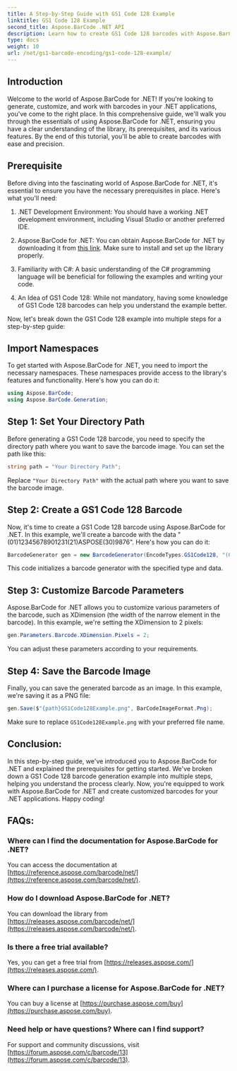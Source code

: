 ```yaml
---
title: A Step-by-Step Guide with GS1 Code 128 Example
linktitle: GS1 Code 128 Example
second_title: Aspose.BarCode .NET API
description: Learn how to create GS1 Code 128 barcodes with Aspose.BarCode for .NET. Step-by-step guide for barcode generation in C#. Get started now!
type: docs
weight: 10
url: /net/gs1-barcode-encoding/gs1-code-128-example/
---
```


## Introduction

Welcome to the world of Aspose.BarCode for .NET! If you're looking to generate, customize, and work with barcodes in your .NET applications, you've come to the right place. In this comprehensive guide, we'll walk you through the essentials of using Aspose.BarCode for .NET, ensuring you have a clear understanding of the library, its prerequisites, and its various features. By the end of this tutorial, you'll be able to create barcodes with ease and precision.

## Prerequisite
Before diving into the fascinating world of Aspose.BarCode for .NET, it's essential to ensure you have the necessary prerequisites in place. Here's what you'll need:

1. .NET Development Environment: You should have a working .NET development environment, including Visual Studio or another preferred IDE.

2. Aspose.BarCode for .NET: You can obtain Aspose.BarCode for .NET by downloading it from [this link](https://releases.aspose.com/barcode/net/). Make sure to install and set up the library properly.

3. Familiarity with C#: A basic understanding of the C# programming language will be beneficial for following the examples and writing your code.

4. An Idea of GS1 Code 128: While not mandatory, having some knowledge of GS1 Code 128 barcodes can help you understand the example better.

Now, let's break down the GS1 Code 128 example into multiple steps for a step-by-step guide:

## Import Namespaces
To get started with Aspose.BarCode for .NET, you need to import the necessary namespaces. These namespaces provide access to the library's features and functionality. Here's how you can do it:

```csharp
using Aspose.BarCode;
using Aspose.BarCode.Generation;
```

## Step 1: Set Your Directory Path
Before generating a GS1 Code 128 barcode, you need to specify the directory path where you want to save the barcode image. You can set the path like this:

```csharp
string path = "Your Directory Path";
```

Replace `"Your Directory Path"` with the actual path where you want to save the barcode image.

## Step 2: Create a GS1 Code 128 Barcode
Now, it's time to create a GS1 Code 128 barcode using Aspose.BarCode for .NET. In this example, we'll create a barcode with the data "(01)12345678901231(21)ASPOSE(30)9876". Here's how you can do it:

```csharp
BarcodeGenerator gen = new BarcodeGenerator(EncodeTypes.GS1Code128, "(01)12345678901231(21)ASPOSE(30)9876");
```

This code initializes a barcode generator with the specified type and data.

## Step 3: Customize Barcode Parameters
Aspose.BarCode for .NET allows you to customize various parameters of the barcode, such as XDimension (the width of the narrow element in the barcode). In this example, we're setting the XDimension to 2 pixels:

```csharp
gen.Parameters.Barcode.XDimension.Pixels = 2;
```

You can adjust these parameters according to your requirements.

## Step 4: Save the Barcode Image
Finally, you can save the generated barcode as an image. In this example, we're saving it as a PNG file:

```csharp
gen.Save($"{path}GS1Code128Example.png", BarCodeImageFormat.Png);
```

Make sure to replace `GS1Code128Example.png` with your preferred file name.

## Conclusion:
In this step-by-step guide, we've introduced you to Aspose.BarCode for .NET and explained the prerequisites for getting started. We've broken down a GS1 Code 128 barcode generation example into multiple steps, helping you understand the process clearly. Now, you're equipped to work with Aspose.BarCode for .NET and create customized barcodes for your .NET applications. Happy coding!


## FAQs:

### Where can I find the documentation for Aspose.BarCode for .NET?
You can access the documentation at [https://reference.aspose.com/barcode/net/](https://reference.aspose.com/barcode/net/).

### How do I download Aspose.BarCode for .NET?
You can download the library from [https://releases.aspose.com/barcode/net/](https://releases.aspose.com/barcode/net/).

### Is there a free trial available?
Yes, you can get a free trial from [https://releases.aspose.com/](https://releases.aspose.com/).

### Where can I purchase a license for Aspose.BarCode for .NET?
You can buy a license at [https://purchase.aspose.com/buy](https://purchase.aspose.com/buy).

### Need help or have questions? Where can I find support?
For support and community discussions, visit [https://forum.aspose.com/c/barcode/13](https://forum.aspose.com/c/barcode/13).
